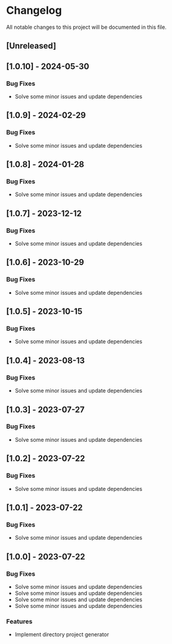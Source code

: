 # Changelog

All notable changes to this project will be documented in this file.

## [Unreleased]
## [1.0.10] - 2024-05-30

### Bug Fixes

- Solve some minor issues and update dependencies

## [1.0.9] - 2024-02-29

### Bug Fixes

- Solve some minor issues and update dependencies

## [1.0.8] - 2024-01-28

### Bug Fixes

- Solve some minor issues and update dependencies

## [1.0.7] - 2023-12-12

### Bug Fixes

- Solve some minor issues and update dependencies

## [1.0.6] - 2023-10-29

### Bug Fixes

- Solve some minor issues and update dependencies

## [1.0.5] - 2023-10-15

### Bug Fixes

- Solve some minor issues and update dependencies

## [1.0.4] - 2023-08-13

### Bug Fixes

- Solve some minor issues and update dependencies

## [1.0.3] - 2023-07-27

### Bug Fixes

- Solve some minor issues and update dependencies

## [1.0.2] - 2023-07-22

### Bug Fixes

- Solve some minor issues and update dependencies

## [1.0.1] - 2023-07-22

### Bug Fixes

- Solve some minor issues and update dependencies

## [1.0.0] - 2023-07-22

### Bug Fixes

- Solve some minor issues and update dependencies
- Solve some minor issues and update dependencies
- Solve some minor issues and update dependencies
- Solve some minor issues and update dependencies

### Features

- Implement directory project generator

<!-- generated by git-cliff -->
